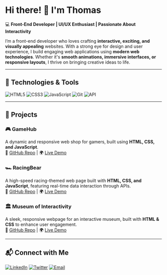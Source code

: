 # Hi there! 👋 I'm Thomas  

💻 **Front-End Developer | UI/UX Enthusiast | Passionate About Interactivity**  

I’m a front-end developer who loves crafting **interactive, exciting, and visually appealing** websites. With a strong eye for design and user experience, I build engaging web applications using **modern web technologies**. Whether it's **smooth animations, immersive interfaces, or responsive layouts**, I thrive on bringing creative ideas to life.

---

## 🔧 **Technologies & Tools**
![HTML5](https://img.shields.io/badge/-HTML5-E34F26?style=flat&logo=html5&logoColor=white)
![CSS3](https://img.shields.io/badge/-CSS3-1572B6?style=flat&logo=css3)
![JavaScript](https://img.shields.io/badge/-JavaScript-F7DF1E?style=flat&logo=javascript&logoColor=black)
![Git](https://img.shields.io/badge/-Git-F05032?style=flat&logo=git&logoColor=white)
![API](https://img.shields.io/badge/-REST%20APIs-02569B?style=flat&logo=api&logoColor=white)

---

## 🚀 **Projects**
### 🎮 **GameHub**
A dynamic and responsive web shop for gamers, built using **HTML, CSS, and JavaScript**.  
🔗 [GitHub Repo](https://github.com/yourusername/gamehub) | 🌍 [Live Demo](https://yourwebsite.com/gamehub)

### 🏎️ **RacingBear**
A high-speed racing-themed web page built with **HTML, CSS, and JavaScript**, featuring real-time data interaction through APIs.  
🔗 [GitHub Repo](https://github.com/yourusername/racingbear) | 🌍 [Live Demo](https://yourwebsite.com/racingbear)

### 🏛️ **Museum of Interactivity**
A sleek, responsive webpage for an interactive museum, built with **HTML & CSS** to enhance user engagement.  
🔗 [GitHub Repo](https://github.com/yourusername/museum-interactivity) | 🌍 [Live Demo](https://yourwebsite.com/museum-interactivity)

---

## 📬 **Connect with Me**
[![LinkedIn](https://img.shields.io/badge/-LinkedIn-blue?style=flat&logo=Linkedin&logoColor=white)](https://linkedin.com/in/bjørn-thomas-torvund-723189a7)
[![Twitter](https://img.shields.io/badge/-Twitter-blue?style=flat&logo=twitter&logoColor=white)](https://twitter.com/thomastorvund)
[![Email](https://img.shields.io/badge/Email-D14836?style=flat&logo=gmail&logoColor=white)](mailto:bjorn.thomas.torvund@gmail.com)

